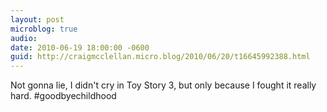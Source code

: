 ```yaml
---
layout: post
microblog: true
audio: 
date: 2010-06-19 18:00:00 -0600
guid: http://craigmcclellan.micro.blog/2010/06/20/t16645992388.html
---
```

Not gonna lie, I didn't cry in Toy Story 3, but only because I fought it really hard. #goodbyechildhood
